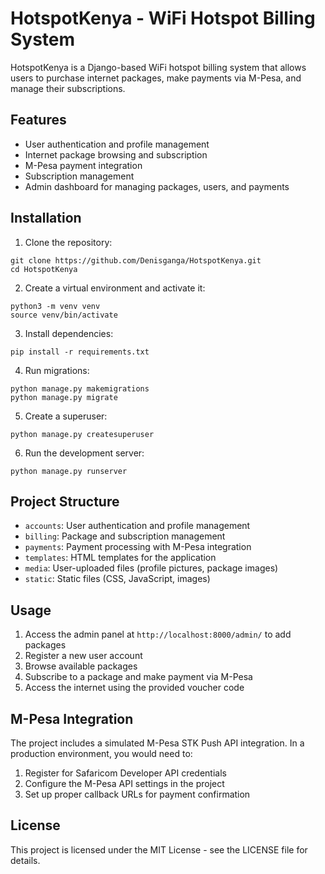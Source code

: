 # HotspotKenya - WiFi Hotspot Billing System

HotspotKenya is a Django-based WiFi hotspot billing system that allows users to purchase internet packages, make payments via M-Pesa, and manage their subscriptions.

## Features

- User authentication and profile management
- Internet package browsing and subscription
- M-Pesa payment integration
- Subscription management
- Admin dashboard for managing packages, users, and payments

## Installation

1. Clone the repository:
```
git clone https://github.com/Denisganga/HotspotKenya.git
cd HotspotKenya
```

2. Create a virtual environment and activate it:
```
python3 -m venv venv
source venv/bin/activate
```

3. Install dependencies:
```
pip install -r requirements.txt
```

4. Run migrations:
```
python manage.py makemigrations
python manage.py migrate
```

5. Create a superuser:
```
python manage.py createsuperuser
```

6. Run the development server:
```
python manage.py runserver
```

## Project Structure

- `accounts`: User authentication and profile management
- `billing`: Package and subscription management
- `payments`: Payment processing with M-Pesa integration
- `templates`: HTML templates for the application
- `media`: User-uploaded files (profile pictures, package images)
- `static`: Static files (CSS, JavaScript, images)

## Usage

1. Access the admin panel at `http://localhost:8000/admin/` to add packages
2. Register a new user account
3. Browse available packages
4. Subscribe to a package and make payment via M-Pesa
5. Access the internet using the provided voucher code

## M-Pesa Integration

The project includes a simulated M-Pesa STK Push API integration. In a production environment, you would need to:

1. Register for Safaricom Developer API credentials
2. Configure the M-Pesa API settings in the project
3. Set up proper callback URLs for payment confirmation

## License

This project is licensed under the MIT License - see the LICENSE file for details.

